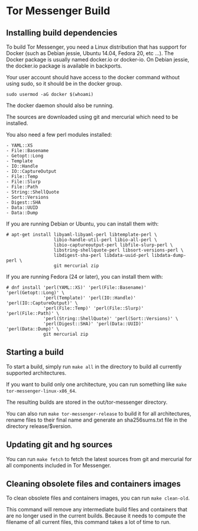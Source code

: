 Tor Messenger Build
===================

Installing build dependencies
-----------------------------

To build Tor Messenger, you need a Linux distribution that has support
for Docker (such as Debian jessie, Ubuntu 14.04, Fedora 20, etc ...).
The Docker package is usually named docker.io or docker-io.
On Debian jessie, the docker.io package is available in backports.

Your user account should have access to the docker command without using
sudo, so it should be in the docker group.

    sudo usermod -aG docker $(whoami)

The docker daemon should also be running.

The sources are downloaded using git and mercurial which need to be
installed.

You also need a few perl modules installed:

```
- YAML::XS
- File::Basename
- Getopt::Long
- Template
- IO::Handle
- IO::CaptureOutput
- File::Temp
- File::Slurp
- File::Path
- String::ShellQuote
- Sort::Versions
- Digest::SHA
- Data::UUID
- Data::Dump
```

If you are running Debian or Ubuntu, you can install them with:

```
# apt-get install libyaml-libyaml-perl libtemplate-perl \
                  libio-handle-util-perl libio-all-perl \
                  libio-captureoutput-perl libfile-slurp-perl \
                  libstring-shellquote-perl libsort-versions-perl \
                  libdigest-sha-perl libdata-uuid-perl libdata-dump-perl \
                  git mercurial zip
```

If you are running Fedora (24 or later), you can install them with:

```
# dnf install 'perl(YAML::XS)' 'perl(File::Basename)' 'perl(Getopt::Long)' \
              'perl(Template)' 'perl(IO::Handle)' 'perl(IO::CaptureOutput)' \
              'perl(File::Temp)' 'perl(File::Slurp)' 'perl(File::Path)' \
              'perl(String::ShellQuote)' 'perl(Sort::Versions)' \
              'perl(Digest::SHA)' 'perl(Data::UUID)' 'perl(Data::Dump)' \
              git mercurial zip
```

Starting a build
----------------

To start a build, simply run `make all` in the directory to build all
currently supported architectures.

If you want to build only one architecture, you can run something like
`make tor-messenger-linux-x86_64`.

The resulting builds are stored in the out/tor-messenger directory.

You can also run `make tor-messenger-release` to build it for all
architectures, rename files to their final name and generate an
sha256sums.txt file in the directory release/$version.


Updating git and hg sources
---------------------------

You can run `make fetch` to fetch the latest sources from git and
mercurial for all components included in Tor Messenger.


Cleaning obsolete files and containers images
---------------------------------------------

To clean obsolete files and containers images, you can run `make clean-old`.

This command will remove any intermediate build files and containers
that are no longer used in the current builds. Because it needs to
compute the filename of all current files, this command takes a lot of
time to run.

